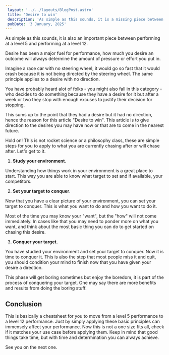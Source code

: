 ```yaml
---
 layout: '../../layouts/BlogPost.astro'
 title: 'Desire to win'
 description: 'As simple as this sounds, it is a missing piece between performing at a level 5 and performing at a level 12.'
 pubDate: '3 January, 2025'
---
```


As simple as this sounds, it is also an important piece between performing at a level 5 and performing at a level 12.

Desire has been a major fuel for performance, how much you desire an outcome will always determine the amount of pressure or effort you put in.

Imagine a race car with no steering wheel, it would go so fast that it would crash because it is not being directed by the steering wheel. The same principle applies to a desire with no direction.

You have probably heard alot of folks - you might also fall in this category - who decides to do something because they have a desire for it but after a week or two they stop with enough excuses to justify their decision for stopping.

This sums up to the point that they had a desire but it had no direction, hence the reason for this article "Desire to win". This article is to give direction to the desires you may have now or that are to come in the nearest future.

Hold on! This is not rocket science or a philosophy class, these are simple steps for you to apply to what you are currently chasing after or will chase after. Let's get to it.

1. **Study your environment**.

Understanding how things work in your environment is a great place to start. This way you are able to know what target to set and if available, your competitors.

2. **Set your target to conquer**.

Now that you have a clear picture of your environment, you can set your target to conquer. This is what you want to do and how you want to do it.

Most of the time you may know your "want", but the "how" will not come immediately. In cases like that you may need to ponder more on what you want, and think about the most basic thing you can do to get started on chasing this desire.

3. **Conquer your target.**

You have studied your environment and set your target to conquer. Now it is time to conquer it. This is also the step that most people miss it and quit, you should condition your mind to finish now that you have given your desire a direction.

This phase will get boring sometimes but enjoy the boredom, it is part of the process of conquering your target. One may say there are more benefits and results from doing the boring stuff.

## Conclusion

This is basically a cheatsheet for you to move from a level 5 performance to a level 12 performance. Just by simply applying these basic principles can immensely affect your performance. Now this is not a one size fits all, check if it matches your use case before applying them. Keep in mind that good things take time, but with time and determination you can always achieve.

See you on the next one.
